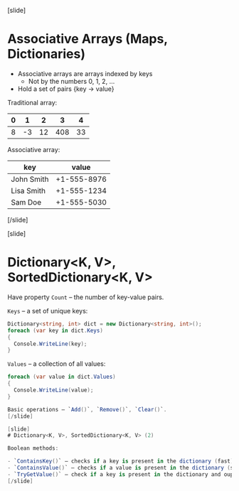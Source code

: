 [slide]
# Associative Arrays (Maps, Dictionaries)

- Associative arrays are arrays indexed by keys
    - Not by the numbers 0, 1, 2, …
- Hold a set of pairs {key -> value}

Traditional array:

| 0 | 1  | 2  | 3   | 4  |
|---|----|----|-----|----|
| 8 | -3 | 12 | 408 | 33 |

Associative array:

| key        | value       |
|------------|-------------|
| John Smith | +1-555-8976 |
| Lisa Smith | +1-555-1234 |
| Sam Doe    | +1-555-5030 |

[/slide]

[slide]
# Dictionary<K, V>, SortedDictionary<K, V>

Have property `Count` – the number of key-value pairs.

`Keys` – a set of unique keys:

```csharp
Dictionary<string, int> dict = new Dictionary<string, int>();
foreach (var key in dict.Keys)
{
  Console.WriteLine(key);
}
```

`Values` – a collection of all values:

```csharp
foreach (var value in dict.Values)
{
  Console.WriteLine(value);
}

Basic operations – `Add()`, `Remove()`, `Clear()`.
[/slide]

[slide]
# Dictionary<K, V>, SortedDictionary<K, V> (2)

Boolean methods:

- `ContainsKey()` – checks if a key is present in the dictionary (fast)
- `ContainsValue()` – checks if a value is present in the dictionary (slow)
- `TryGetValue()` – check if a key is present in the dictionary and ouputs the value, or returns the default value of the type.
[/slide]